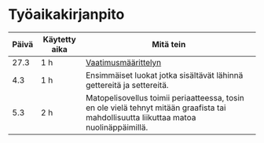 # Työaikakirjanpito

| Päivä | Käytetty aika | Mitä tein    |
|-------|---------------|--------------|
| 27.3  | 1 h           | [Vaatimusmäärittelyn](hahttps://github.com/hallssus/omt-harjoitustyo/blob/master/dokumentaatio/vaatimusmaarittely.md) |
| 4.3   | 1 h           | Ensimmäiset luokat jotka sisältävät lähinnä gettereitä ja settereitä. |
| 5.3   | 2 h           | Matopelisovellus toimii periaatteessa, tosin en ole vielä tehnyt mitään graafista tai mahdollisuutta liikuttaa matoa nuolinäppäimillä. |

